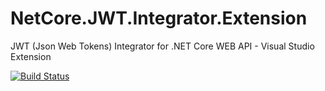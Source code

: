 # NetCore.JWT.Integrator.Extension
JWT (Json Web Tokens) Integrator for .NET Core WEB API - Visual Studio Extension

[![Build Status](https://img.shields.io/appveyor/ci/thiagoloureiro/netcore-jwt-integrator-extension/master.svg)](https://ci.appveyor.com/project/thiagoloureiro/netcore-jwt-integrator-extension) 
